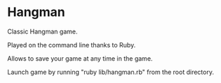 # Hangman

Classic Hangman game. 

Played on the command line thanks to Ruby.

Allows to save your game at any time in the game.

Launch game by running "ruby lib/hangman.rb" from the root directory.
